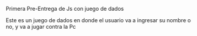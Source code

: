 Primera Pre-Entrega de Js con juego de dados

Este es un juego de dados en donde el usuario va a ingresar su nombre o no, y va a jugar contra la Pc
